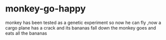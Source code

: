 # monkey-go-happy
monkey has been tested as a genetic experiment so now he can fly ,now a cargo plane has a crack and its bananas fall down the monkey goes and eats all the bananas
